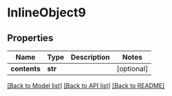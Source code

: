 # InlineObject9

## Properties
Name | Type | Description | Notes
------------ | ------------- | ------------- | -------------
**contents** | **str** |  | [optional] 

[[Back to Model list]](../README.md#documentation-for-models) [[Back to API list]](../README.md#documentation-for-api-endpoints) [[Back to README]](../README.md)


